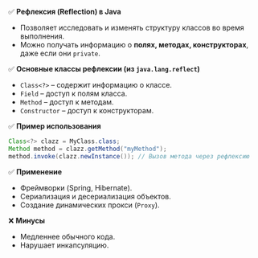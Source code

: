 ✅ **Рефлексия (Reflection) в Java**
- Позволяет исследовать и изменять структуру классов во время выполнения.
- Можно получать информацию о **полях, методах, конструкторах**, даже если они `private`.

✅ **Основные классы рефлексии (из `java.lang.reflect`)**
- `Class<?>` – содержит информацию о классе.
- `Field` – доступ к полям класса.
- `Method` – доступ к методам.
- `Constructor` – доступ к конструкторам.

✅ **Пример использования**
```java
Class<?> clazz = MyClass.class; 
Method method = clazz.getMethod("myMethod"); 
method.invoke(clazz.newInstance()); // Вызов метода через рефлексию
```

✅ **Применение**
- Фреймворки (Spring, Hibernate).
- Сериализация и десериализация объектов.
- Создание динамических прокси (`Proxy`).

❌ **Минусы**
- Медленнее обычного кода.
- Нарушает инкапсуляцию.